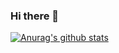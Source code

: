 ### Hi there 👋

[![Anurag's github stats](https://github-readme-stats.vercel.app/api?username=NigoraFayzullaeva)](https://github.com/anuraghazra/github-readme-stats)

